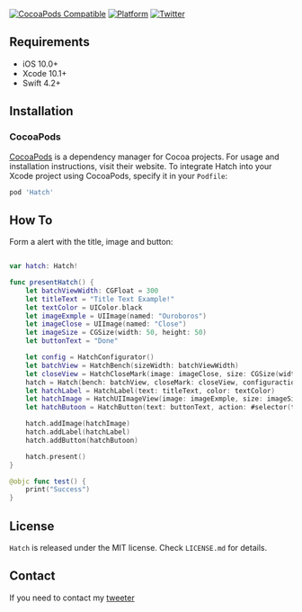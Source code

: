 [![CocoaPods Compatible](https://img.shields.io/badge/pod-v.1.0.4-orange.svg)](https://img.shields.io/badge/pod-v.1.0.6-orange.svg)
[![Platform](https://img.shields.io/badge/platform-ios-lightgrey.svg?style=flat)](https://img.shields.io/badge/platform-ios-lightgrey.svg)
[![Twitter](https://img.shields.io/badge/twitter-KuDji-blue.svg?style=flat)](https://twitter.com/KuDjij)

## Requirements

- iOS 10.0+ 
- Xcode 10.1+
- Swift 4.2+

## Installation

### CocoaPods

[CocoaPods](https://cocoapods.org) is a dependency manager for Cocoa projects. For usage and installation instructions, visit their website. To integrate Hatch into your Xcode project using CocoaPods, specify it in your `Podfile`:

```ruby
pod 'Hatch'
```

## How To

Form a alert with the title, image and button:

```swift

var hatch: Hatch!

func presentHatch() {
    let batchViewWidth: CGFloat = 300
    let titleText = "Title Text Example!"
    let textColor = UIColor.black
    let imageExmple = UIImage(named: "Ouroboros")
    let imageClose = UIImage(named: "Close")
    let imageSize = CGSize(width: 50, height: 50)
    let buttonText = "Done"

    let config = HatchConfigurator()
    let batchView = HatchBench(sizeWidth: batchViewWidth)
    let closeView = HatchCloseMark(image: imageClose, size: CGSize(width: 28, height: 28))
    hatch = Hatch(bench: batchView, closeMark: closeView, configuraction: config, onView: self.view)
    let hatchLabel = HatchLabel(text: titleText, color: textColor)
    let hatchImage = HatchUIImageView(image: imageExmple, size: imageSize)
    let hatchButoon = HatchButton(text: buttonText, action: #selector(test))

    hatch.addImage(hatchImage)
    hatch.addLabel(hatchLabel)
    hatch.addButton(hatchButoon)

    hatch.present()
}

@objc func test() {
    print("Success")
}
```

## License
`Hatch` is released under the MIT license. Check `LICENSE.md` for details.

## Contact
If you need to contact my [tweeter](https://twitter.com/KuDjij)
